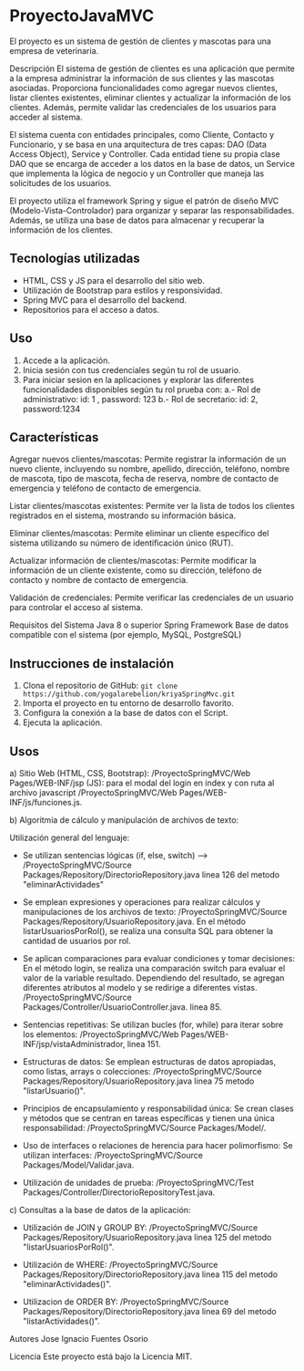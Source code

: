 # ProyectoJavaMVC
El proyecto es un sistema de gestión de clientes y mascotas para una empresa de veterinaria.

Descripción
El sistema de gestión de clientes es una aplicación que permite a la empresa administrar la información de sus clientes y las mascotas asociadas. Proporciona funcionalidades como agregar nuevos clientes, listar clientes existentes, eliminar clientes y actualizar la información de los clientes. Además, permite validar las credenciales de los usuarios para acceder al sistema.

El sistema cuenta con entidades principales, como Cliente, Contacto y Funcionario, y se basa en una arquitectura de tres capas: DAO (Data Access Object), Service y Controller. Cada entidad tiene su propia clase DAO que se encarga de acceder a los datos en la base de datos, un Service que implementa la lógica de negocio y un Controller que maneja las solicitudes de los usuarios.

El proyecto utiliza el framework Spring y sigue el patrón de diseño MVC (Modelo-Vista-Controlador) para organizar y separar las responsabilidades. Además, se utiliza una base de datos para almacenar y recuperar la información de los clientes.

## Tecnologías utilizadas

- HTML, CSS y JS para el desarrollo del sitio web.
- Utilización de Bootstrap para estilos y responsividad.
- Spring MVC para el desarrollo del backend.
- Repositorios para el acceso a datos.

## Uso

1. Accede a la aplicación.
2. Inicia sesión con tus credenciales según tu rol de usuario.
3. Para iniciar sesion en la aplicaciones y explorar las diferentes funcionalidades disponibles según tu rol prueba con:
a.- Rol de administrativo: id: 1 , password: 123
b.- Rol de secretario:  id: 2, password:1234


## Características
Agregar nuevos clientes/mascotas: Permite registrar la información de un nuevo cliente, incluyendo su nombre, apellido, dirección, teléfono, nombre de mascota, tipo de mascota, fecha de reserva, nombre de contacto de emergencia y teléfono de contacto de emergencia.

Listar clientes/mascotas existentes: Permite ver la lista de todos los clientes registrados en el sistema, mostrando su información básica.

Eliminar clientes/mascotas: Permite eliminar un cliente específico del sistema utilizando su número de identificación único (RUT).

Actualizar información de clientes/mascotas: Permite modificar la información de un cliente existente, como su dirección, teléfono de contacto y nombre de contacto de emergencia.

Validación de credenciales: Permite verificar las credenciales de un usuario para controlar el acceso al sistema.

Requisitos del Sistema
Java 8 o superior
Spring Framework
Base de datos compatible con el sistema (por ejemplo, MySQL, PostgreSQL)


## Instrucciones de instalación

1. Clona el repositorio de GitHub: `git clone https://github.com/yogalarebelion/kriyaSpringMvc.git`
2. Importa el proyecto en tu entorno de desarrollo favorito.
3. Configura la conexión a la base de datos con el Script.
4. Ejecuta la aplicación.

## Usos

a) Sitio Web
(HTML, CSS, Bootstrap): /ProyectoSpringMVC/Web Pages/WEB-INF/jsp
(JS): para el modal del login en index y con ruta al archivo javascript
/ProyectoSpringMVC/Web Pages/WEB-INF/js/funciones.js. 

b) Algoritmia de cálculo y manipulación de archivos de texto:

Utilización general del lenguaje: 

- Se utilizan sentencias lógicas (if, else, switch) -->
/ProyectoSpringMVC/Source Packages/Repository/DirectorioRepository.java
linea 126 del metodo "eliminarActividades"

- Se emplean expresiones y operaciones para realizar cálculos y manipulaciones de los archivos de texto:
/ProyectoSpringMVC/Source Packages/Repository/UsuarioRepository.java.
En el método listarUsuariosPorRol(), se realiza una consulta SQL para obtener la cantidad de usuarios por rol.

- Se aplican comparaciones para evaluar condiciones y tomar decisiones: 
En el método login, se realiza una comparación switch para evaluar el valor de la variable resultado. Dependiendo del resultado, se agregan diferentes atributos al modelo y se redirige a diferentes vistas.
/ProyectoSpringMVC/Source Packages/Controller/UsuarioController.java.
linea 85.

- Sentencias repetitivas: Se utilizan bucles (for, while) para iterar sobre los elementos:
/ProyectoSpringMVC/Web Pages/WEB-INF/jsp/vistaAdministrador, linea 151.

- Estructuras de datos: Se emplean estructuras de datos apropiadas, como listas, arrays o colecciones:
/ProyectoSpringMVC/Source Packages/Repository/UsuarioRepository.java
linea 75 metodo "listarUsuario()".

- Principios de encapsulamiento y responsabilidad única: Se crean clases y métodos que se centran en tareas específicas y tienen una única responsabilidad:
/ProyectoSpringMVC/Source Packages/Model/.

- Uso de interfaces o relaciones de herencia para hacer polimorfismo: Se utilizan interfaces:
/ProyectoSpringMVC/Source Packages/Model/Validar.java.

- Utilización de unidades de prueba:
/ProyectoSpringMVC/Test Packages/Controller/DirectorioRepositoryTest.java.

c) Consultas a la base de datos de la aplicación:

- Utilización de JOIN y GROUP BY:
/ProyectoSpringMVC/Source Packages/Repository/UsuarioRepository.java
linea 125 del metodo "listarUsuariosPorRol()".

- Utilización de WHERE: 
/ProyectoSpringMVC/Source Packages/Repository/DirectorioRepository.java
linea 115 del metodo "eliminarActividades()".

- Utilizacion de ORDER BY:
/ProyectoSpringMVC/Source Packages/Repository/DirectorioRepository.java
linea 69 del metodo "listarActividades()".

Autores
Jose Ignacio Fuentes Osorio

Licencia
Este proyecto está bajo la Licencia MIT.
